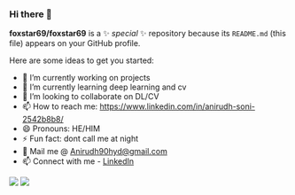 ### Hi there 👋


**foxstar69/foxstar69** is a ✨ _special_ ✨ repository because its `README.md` (this file) appears on your GitHub profile.

Here are some ideas to get you started:

- 🔭 I’m currently working on projects
- 🌱 I’m currently learning deep learning and cv
- 👯 I’m looking to collaborate on DL/CV
- 📫 How to reach me: https://www.linkedin.com/in/anirudh-soni-2542b8b8/
- 😄 Pronouns: HE/HIM
- ⚡ Fun fact: dont call me at night
- :email: Mail me @ Anirudh90hyd@gmail.com
- 📫 Connect with me - [LinkedIn](https://www.linkedin.com/in/anirudh-soni-2542b8b8/)
<img src ='https://github-readme-stats.vercel.app/api?username=foxstar69&theme=radical&show_icons=true'/>
<img src ='https://github-readme-stats.vercel.app/api/top-langs/?username=foxstar69&theme=radical&show_icons=true'/>

